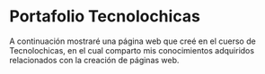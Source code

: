 # Portafolio Tecnolochicas

A continuación mostraré una página web que creé en el cuerso de Tecnolochicas, en el cual comparto mis conocimientos adquiridos relacionados con la creación de páginas web.



